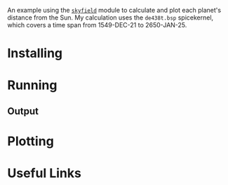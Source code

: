 
An example using the [`skyfield`](https://github.com/skyfielders/python-skyfield/) module to calculate and plot each planet's distance from the Sun.  My calculation uses the `de438t.bsp` spicekernel, which covers a time span from 1549-DEC-21 to 2650-JAN-25.

# Installing

# Running

## Output

# Plotting

# Useful Links
